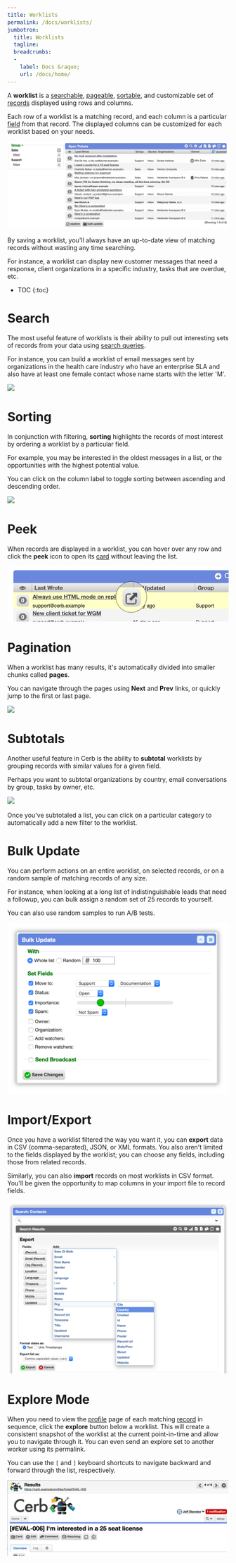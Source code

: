 ```yaml
---
title: Worklists
permalink: /docs/worklists/
jumbotron:
  title: Worklists
  tagline: 
  breadcrumbs:
  -
    label: Docs &raquo;
    url: /docs/home/
---
```


A **worklist** is a [searchable](#search), [pageable](#pagination), [sortable](#sorting), and customizable set of [records](/docs/records/) displayed using rows and columns.

Each row of a worklist is a matching record, and each column is a particular [field](/docs/records/fields/) from that record. The displayed columns can be customized for each worklist based on your needs.

<div class="cerb-screenshot">
<img src="/assets/images/docs/using-cerb/workspaces/worklist.png" class="screenshot">
</div>

By saving a worklist, you'll always have an up-to-date view of matching records without wasting any time searching.

For instance, a worklist can display new customer messages that need a response, client organizations in a specific industry, tasks that are overdue, etc.

* TOC
{:toc}

# Search

The most useful feature of worklists is their ability to pull out interesting sets of records from your data using [search queries](/docs/search/).

For instance, you can build a worklist of email messages sent by organizations in the health care industry who have an enterprise SLA and also have at least one female contact whose name starts with the letter 'M'.

<div class="cerb-screenshot">
<img src="/assets/images/docs/using-cerb/workspaces/deep_search.png" class="screenshot">
</div>

# Sorting

In conjunction with filtering, **sorting** highlights the records of most interest by ordering a worklist by a particular field.

For example, you may be interested in the oldest messages in a list, or the opportunities with the highest potential value.

You can click on the column label to toggle sorting between ascending and descending order.

<div class="cerb-screenshot">
<img src="/assets/images/docs/using-cerb/workspaces/sorting.png" class="screenshot">
</div>

# Peek

When records are displayed in a worklist, you can hover over any row and click the **peek** icon to open its [card](/docs/cards/) without leaving the list.

<div class="cerb-screenshot">
<img src="/assets/images/docs/worklists/peek-icon.png" class="screenshot">
</div>

# Pagination

When a worklist has many results, it's automatically divided into smaller chunks called **pages**.

You can navigate through the pages using **Next** and **Prev** links, or quickly jump to the first or last page.

<div class="cerb-screenshot">
<img src="/assets/images/docs/using-cerb/workspaces/paging.png" class="screenshot">
</div>

# Subtotals

Another useful feature in Cerb is the ability to **subtotal** worklists by grouping records with similar values for a given field.

Perhaps you want to subtotal organizations by country, email conversations by group, tasks by owner, etc.

<div class="cerb-screenshot">
<img src="/assets/images/docs/using-cerb/workspaces/subtotals.png" class="screenshot">
</div>

Once you've subtotaled a list, you can click on a particular category to automatically add a new filter to the worklist.

# Bulk Update

You can perform actions on an entire worklist, on selected records, or on a random sample of matching records of any size.

For instance, when looking at a long list of indistinguishable leads that need a followup, you can bulk assign a random set of 25 records to yourself.

You can also use random samples to run A/B tests.

<div class="cerb-screenshot">
<img src="/assets/images/docs/using-cerb/workspaces/bulk.png" class="screenshot">
</div>

# Import/Export

Once you have a worklist filtered the way you want it, you can **export** data in CSV (comma-separated), JSON, or XML formats.  You also aren't limited to the fields displayed by the worklist; you can choose any fields, including those from related records.

Similarly, you can also **import** records on most worklists in CSV format.  You'll be given the opportunity to map columns in your import file to record fields.

<div class="cerb-screenshot">
<img src="/assets/images/docs/using-cerb/workspaces/export.png" class="screenshot">
</div>

# Explore Mode

When you need to view the [profile](/docs/profiles/) page of each matching [record](/docs/records/) in sequence, click the **explore** button below a worklist.  This will create a consistent snapshot of the worklist at the current point-in-time and allow you to navigate through it.  You can even send an explore set to another worker using its permalink.

You can use the `[` and `]` keyboard shortcuts to navigate backward and forward through the list, respectively.

<div class="cerb-screenshot">
<img src="/assets/images/docs/using-cerb/workspaces/explore.png" class="screenshot">
</div>
